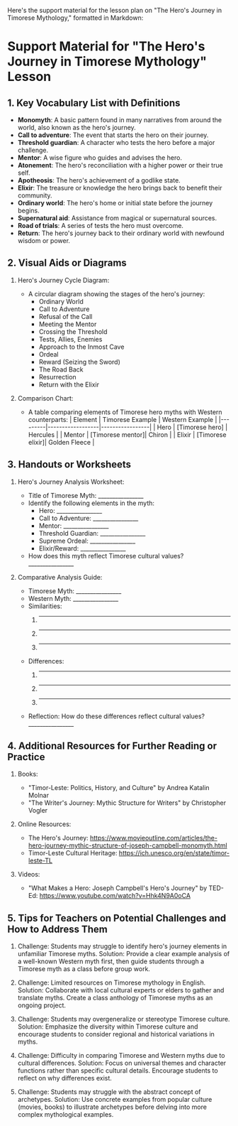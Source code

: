 Here's the support material for the lesson plan on "The Hero's Journey in Timorese Mythology," formatted in Markdown:

# Support Material for "The Hero's Journey in Timorese Mythology" Lesson

## 1. Key Vocabulary List with Definitions

- **Monomyth**: A basic pattern found in many narratives from around the world, also known as the hero's journey.
- **Call to adventure**: The event that starts the hero on their journey.
- **Threshold guardian**: A character who tests the hero before a major challenge.
- **Mentor**: A wise figure who guides and advises the hero.
- **Atonement**: The hero's reconciliation with a higher power or their true self.
- **Apotheosis**: The hero's achievement of a godlike state.
- **Elixir**: The treasure or knowledge the hero brings back to benefit their community.
- **Ordinary world**: The hero's home or initial state before the journey begins.
- **Supernatural aid**: Assistance from magical or supernatural sources.
- **Road of trials**: A series of tests the hero must overcome.
- **Return**: The hero's journey back to their ordinary world with newfound wisdom or power.

## 2. Visual Aids or Diagrams

1. Hero's Journey Cycle Diagram:
   - A circular diagram showing the stages of the hero's journey:
     - Ordinary World
     - Call to Adventure
     - Refusal of the Call
     - Meeting the Mentor
     - Crossing the Threshold
     - Tests, Allies, Enemies
     - Approach to the Inmost Cave
     - Ordeal
     - Reward (Seizing the Sword)
     - The Road Back
     - Resurrection
     - Return with the Elixir

2. Comparison Chart:
   - A table comparing elements of Timorese hero myths with Western counterparts:
     | Element | Timorese Example | Western Example |
     |---------|------------------|-----------------|
     | Hero    | [Timorese hero]  | Hercules        |
     | Mentor  | [Timorese mentor]| Chiron          |
     | Elixir  | [Timorese elixir]| Golden Fleece   |

## 3. Handouts or Worksheets

1. Hero's Journey Analysis Worksheet:
   - Title of Timorese Myth: ________________
   - Identify the following elements in the myth:
     - Hero: ________________
     - Call to Adventure: ________________
     - Mentor: ________________
     - Threshold Guardian: ________________
     - Supreme Ordeal: ________________
     - Elixir/Reward: ________________
   - How does this myth reflect Timorese cultural values? ________________

2. Comparative Analysis Guide:
   - Timorese Myth: ________________
   - Western Myth: ________________
   - Similarities:
     1. ________________
     2. ________________
     3. ________________
   - Differences:
     1. ________________
     2. ________________
     3. ________________
   - Reflection: How do these differences reflect cultural values? ________________

## 4. Additional Resources for Further Reading or Practice

1. Books:
   - "Timor-Leste: Politics, History, and Culture" by Andrea Katalin Molnar
   - "The Writer's Journey: Mythic Structure for Writers" by Christopher Vogler

2. Online Resources:
   - The Hero's Journey: https://www.movieoutline.com/articles/the-hero-journey-mythic-structure-of-joseph-campbell-monomyth.html
   - Timor-Leste Cultural Heritage: https://ich.unesco.org/en/state/timor-leste-TL

3. Videos:
   - "What Makes a Hero: Joseph Campbell's Hero's Journey" by TED-Ed: https://www.youtube.com/watch?v=Hhk4N9A0oCA

## 5. Tips for Teachers on Potential Challenges and How to Address Them

1. Challenge: Students may struggle to identify hero's journey elements in unfamiliar Timorese myths.
   Solution: Provide a clear example analysis of a well-known Western myth first, then guide students through a Timorese myth as a class before group work.

2. Challenge: Limited resources on Timorese mythology in English.
   Solution: Collaborate with local cultural experts or elders to gather and translate myths. Create a class anthology of Timorese myths as an ongoing project.

3. Challenge: Students may overgeneralize or stereotype Timorese culture.
   Solution: Emphasize the diversity within Timorese culture and encourage students to consider regional and historical variations in myths.

4. Challenge: Difficulty in comparing Timorese and Western myths due to cultural differences.
   Solution: Focus on universal themes and character functions rather than specific cultural details. Encourage students to reflect on why differences exist.

5. Challenge: Students may struggle with the abstract concept of archetypes.
   Solution: Use concrete examples from popular culture (movies, books) to illustrate archetypes before delving into more complex mythological examples.